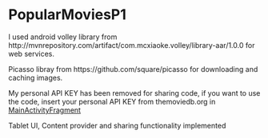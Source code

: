 # PopularMoviesP1

<p>I used android volley library from http://mvnrepository.com/artifact/com.mcxiaoke.volley/library-aar/1.0.0 for web services.</p>
<p>Picasso libray from https://github.com/square/picasso for downloading and caching images.</p>

My personal API KEY has been removed for sharing code, if you want to use the code, insert your personal API KEY from themoviedb.org in [MainActivityFragment](https://github.com/yauma/PopularMoviesP1/blob/master/app/src/main/java/com/example/jaimequeralt/popularmovies/MainActivityFragment.java)

Tablet UI, Content provider and sharing functionality implemented

